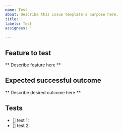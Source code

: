 ```yaml
---
name: Test
about: Describe this issue template's purpose here.
title: ''
labels: Test
assignees: ''

---
```


## Feature to test
** Describe feature here **

## Expected successful outcome
** Describe desired outcome here **

## Tests
- [] test 1:
- [] test 2:
